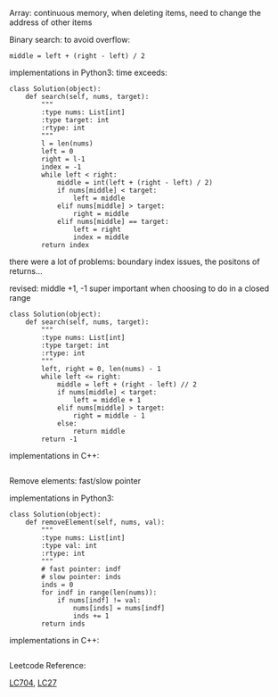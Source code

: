 Array: continuous memory, when deleting items, need to change the address of other items

Binary search:
to avoid overflow:

```
middle = left + (right - left) / 2
```

implementations in Python3:
time exceeds:

```
class Solution(object):
    def search(self, nums, target):
        """
        :type nums: List[int]
        :type target: int
        :rtype: int
        """
        l = len(nums)
        left = 0
        right = l-1
        index = -1
        while left < right:
            middle = int(left + (right - left) / 2)
            if nums[middle] < target:
                left = middle
            elif nums[middle] > target:
                right = middle
            elif nums[middle] == target:
                left = right
                index = middle
        return index
```
there were a lot of problems: boundary index issues, the positons of returns...

revised: middle +1, -1 super important when choosing to do in a closed range
```
class Solution(object):
    def search(self, nums, target):
        """
        :type nums: List[int]
        :type target: int
        :rtype: int
        """
        left, right = 0, len(nums) - 1
        while left <= right:
            middle = left + (right - left) // 2
            if nums[middle] < target:
                left = middle + 1
            elif nums[middle] > target:
                right = middle - 1
            else:
                return middle
        return -1   
```

implementations in C++:

```

```

Remove elements:
fast/slow pointer

implementations in Python3:

```
class Solution(object):
    def removeElement(self, nums, val):
        """
        :type nums: List[int]
        :type val: int
        :rtype: int
        """
        # fast pointer: indf
        # slow pointer: inds
        inds = 0
        for indf in range(len(nums)):
            if nums[indf] != val:
                nums[inds] = nums[indf]
                inds += 1
        return inds
```

implementations in C++:

```

```

Leetcode Reference:

[LC704](https://leetcode.com/problems/binary-search/), [LC27](https://leetcode.com/problems/remove-element/description/)
